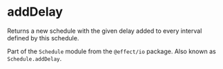# addDelay

Returns a new schedule with the given delay added to every interval defined
by this schedule.

Part of the `Schedule` module from the `@effect/io` package. Also known as `Schedule.addDelay`.
